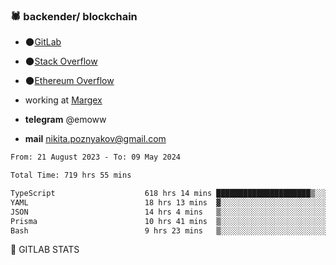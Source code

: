### 🕷 backender/ blockchain

- 🌑[GitLab](https://gitlab.com/emochka2007)
- 🌑[Stack Overflow](https://stackoverflow.com/users/21364335/nick)
- 🌑[Ethereum Overflow](https://ethereum.stackexchange.com/users/133652/nick)

- working at [Margex](https://margex.com/en)
- **telegram** @emoww
- **mail** nikita.poznyakov@gmail.com

<!--START_SECTION:waka-->

```txt
From: 21 August 2023 - To: 09 May 2024

Total Time: 719 hrs 55 mins

TypeScript                    618 hrs 14 mins █████████████████████▒░░░   85.85 %
YAML                          18 hrs 13 mins  ▓░░░░░░░░░░░░░░░░░░░░░░░░   02.53 %
JSON                          14 hrs 4 mins   ▒░░░░░░░░░░░░░░░░░░░░░░░░   01.95 %
Prisma                        10 hrs 41 mins  ▒░░░░░░░░░░░░░░░░░░░░░░░░   01.48 %
Bash                          9 hrs 23 mins   ▒░░░░░░░░░░░░░░░░░░░░░░░░   01.30 %
```

<!--END_SECTION:waka-->


🦊 GITLAB STATS

<!--START_SECTION:emo-gitlab-->
<!--END_SECTION:emo-gitlab-->


